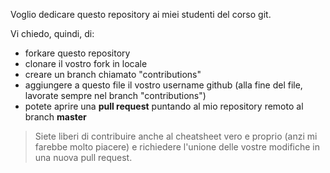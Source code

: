Voglio dedicare questo repository ai miei studenti del corso git.

Vi chiedo, quindi, di:
- forkare questo repository
- clonare il vostro fork in locale
- creare un branch chiamato "contributions"
- aggiungere a questo file il vostro username github (alla fine del file, lavorate sempre nel branch "contributions")
- potete aprire una **pull request** puntando al mio repository remoto al branch **master**

> Siete liberi di contribuire anche al cheatsheet vero e proprio (anzi mi farebbe molto piacere) e richiedere l'unione delle vostre modifiche in una nuova pull request.